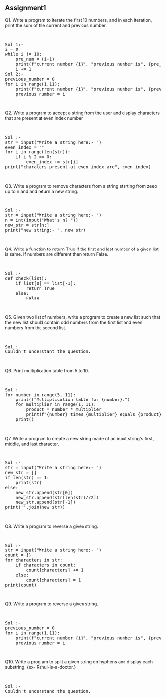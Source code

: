 <h2>Assignment1</h2>
<p>Q1. Write a program to iterate the first 10 numbers, and in each iteration, print the sum of the current and previous number.</p>
<br>
<pre>
Sol 1:-
i = 0
while i != 10:
    pre_num = (i-1)
    print(f"current number {i}", "previous number is", {pre_num+i})
    i += 1
Sol 2:-
previous_number = 0
for i in range(1,11):
    print(f"current number {i}", "previous number is", {previous_number+i})
    previous_number = i
</pre>
<br>
<p>Q2. Write a program to accept a string from the user and display characters that are present at even index number.<p/>
<br>
<pre>
Sol :-
str = input("Write a string here:- ")
even_index = ""
for i in range(len(str)):
    if i % 2 == 0:
        even_index += str[i]
print("charaters present at even index are", even_index)
</pre>
<br>
<p>Q3. Write a program to remove characters from a string starting from zeeo up to n and and return a new string.</p>
<br>
<pre>
Sol :-
str = input("Write a string here:- ")
n = int(input("What's n? "))
new_str = str[n:]
print("new string:- ", new_str)
</pre>
<br>
<p>Q4. Write a function to return True if the first and last number of a given list is same. If numbers are different then return False.</p>
<br>
<pre>
Sol :-
def check(list):
    if list[0] == list[-1]:
        return True
    else:
        False
</pre>
<br>
<p>Q5. Given two list of numbers, write a program to create a new list such that the new list should contain odd numbers from the first list and even numbers from the second list.</p>
<br>
<pre>
Sol :- 
Couldn't understant the question.
</pre>
<br>
<p>Q6. Print multiplication table from 5 to 10.</p>
<br>
<pre>
Sol :-
for number in range(5, 11):
    print(f"Multiplication table for {number}:")
    for multiplier in range(1, 11):
        product = number * multiplier
        print(f"{number} times {multiplier} equals {product}")
    print()
</pre>
<br>
<p>Q7. Write a program to create a new string made of an input string's first, middle, and last character.</p>
<br>
<pre>
Sol :-
str = input("Write a string here:- ")
new_str = []
if len(str) == 1:
    print(str)
else:
    new_str.append(str[0])
    new_str.append(str[len(str)//2])
    new_str.append(str[-1])
print(''.join(new_str))
</pre>
<br>
<p>Q8. Write a program to reverse a given string.</p>
<br>
<pre>
Sol :-
str = input("Write a string here:- ")
count = {}
for characters in str:
    if characters in count:
        count[characters] += 1
    else:
        count[characters] = 1
print(count)
</pre>
<br>
<p>Q9. Write a program to reverse a given string.</p>
<br>
<pre>
Sol :-
previous_number = 0
for i in range(1,11):
    print(f"current number {i}", "previous number is", {previous_number+i})
    previous_number = i
</pre>
<br>
<p>Q10. Write a program to split a given string on hyphens and display each substring. {ex- Rahul-is-a-doctor.}</p>
<br>
<pre>
Sol :-
Couldn't understand the question.
</pre>
